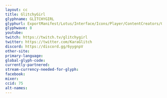 ```yaml
---
layout: cc
title: GlitchyGirl
glyphname: GLITCHYGIRL
glyphurl: ExportManifest/Lotus/Interface/Icons/Player/ContentCreators/GlitchyGirl.png
glyphwave: 8
youtube:
twitch: https://twitch.tv/glitchygirl
twitter: https://twitter.com/KaraGlitch
discord: https://discord.gg/6yygnpV
other-site:
primary-language:
global-glyph-code:
currently-partnered:
stream-currency-needed-for-glyph:
facebook:
mixer:
ccid: 75
alt-names:
---
```

